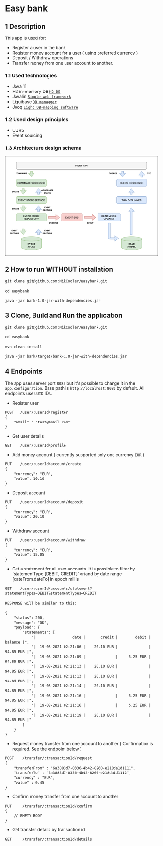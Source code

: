 # Easy bank

## 1 Description
This app is used for:
- Register a user in the bank
- Register money account for a user ( using preferred currency )
- Deposit / Withdraw operations
- Transfer money from one user account to another.

### 1.1 Used technologies

- Java 11
- H2 in-memory DB [`H2 DB`](https://www.h2database.com/html/main.html)
- Javalin [`Simple web framework`](https://javalin.io)
- Liquibase [`DB managger`](https://www.liquibase.org/)
- Jooq [`Light DB-mapping software`](https://www.jooq.org/)

### 1.2 Used design principles

- CQRS
- Event sourcing

### 1.3 Architecture design schema

![image](cqrs_schema.png)

## 2 How to run WITHOUT installation

```
git clone git@github.com:NikCooler/easybank.git

cd easybank

java -jar bank-1.0-jar-with-dependencies.jar
```

## 3 Clone, Build and Run the application

```
git clone git@github.com:NikCooler/easybank.git

cd easybank

mvn clean install

java -jar bank/target/bank-1.0-jar-with-dependencies.jar
```

## 4 Endpoints

The app uses server port `8083` but it's possible to change it in the `app.configuration`.
Base path is `http://localhost:8083` by default.
All endpoints use `UUID` IDs.

- Register user
```
POST   /user/:userId/register
{
    "email" : "test@email.com"
}
```
- Get user details
```
GET    /user/:userId/profile
```
- Add money account ( currently supported only one currency `EUR` )
```
PUT    /user/:userId/account/create
{
	"currency": "EUR",
	"value": 10.10
}
```
- Deposit account
```
PUT    /user/:userId/account/deposit
{
	"currency": "EUR",
	"value": 20.10
}
```
- Withdraw account
```
PUT    /user/:userId/account/withdraw
{
	"currency": "EUR",
	"value": 15.05
}
```
- Get a statement for all user accounts. It is possible to filter by 'statementType [DEBIT, CREDIT]' or/and by date range [dateFrom,dateTo] in epoch millis
```
GET    /user/:userId/accounts/statement?statementTypes=DEBIT&statementTypes=CREDIT

RESPONSE will be similar to this:

{
    "status": 200,
    "message": "OK",
    "payload": {
        "statements": [
            "|                 date |       credit |        debit |      balance |",
            "|  19-08-2021 02:21:06 |    20.10 EUR |              |    94.85 EUR |",
            "|  19-08-2021 02:21:09 |              |     5.25 EUR |    94.85 EUR |",
            "|  19-08-2021 02:21:13 |    20.10 EUR |              |    94.85 EUR |",
            "|  19-08-2021 02:21:13 |    20.10 EUR |              |    94.85 EUR |",
            "|  19-08-2021 02:21:14 |    20.10 EUR |              |    94.85 EUR |",
            "|  19-08-2021 02:21:16 |              |     5.25 EUR |    94.85 EUR |",
            "|  19-08-2021 02:21:16 |              |     5.25 EUR |    94.85 EUR |",
            "|  19-08-2021 02:21:19 |    20.10 EUR |              |    94.85 EUR |"
        ]
    }
}
```
- Request money transfer from one account to another ( Confirmation is required. See the endpoint below )
```
POST    /transfer/:transactionId/request
{
	"transferFrom" : "6a3883d7-0336-4b42-8260-e218da1d1111",
	"transferTo" : "6a3883d7-0336-4b42-8260-e218da1d1112",
	"currency" : "EUR",
	"value" : 0.45
}
```
- Confirm money transfer from one account to another
```
PUT     /transfer/:transactionId/confirm
{
    // EMPTY BODY
}
```
- Get transfer details by transaction id
```
GET     /transfer/:transactionId/details
```
